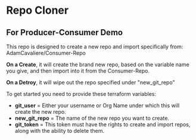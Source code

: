 # Repo Cloner
## For Producer-Consumer Demo

This repo is designed to create a new repo and import specifically from: AdamCavaliere/Consumer-Repo

**On a Create**, it will create the brand new repo, based on the variable name you give, and then import into it from the Consumer-Repo.

**On a Detroy**, it will wipe out the repo specified under "new_git_repo"

To get started you need to provide these terraform variables:

  * **git_user** = Either your username or Org Name under which this will create the new repo.
  * **new_git_repo** = The name of the new repo you want to create.
  * **git_token** = This token must have the rights to create and import repos, along with the ability to delete them.
  


